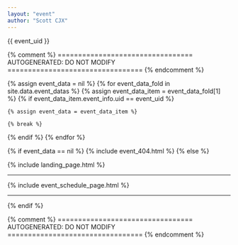 ```yaml
---
layout: "event"
author: "Scott CJX"
---
```


{{ event_uid }}

{% comment %}
================================= AUTOGENERATED: DO NOT MODIFY =================================
{% endcomment %}

{% assign event_data = nil %}
{% for event_data_fold in site.data.event_datas %}
  {% assign event_data_item = event_data_fold[1] %}
  {% if event_data_item.event_info.uid == event_uid %}

    {% assign event_data = event_data_item %}
    
    {% break %}
  {% endif %}
{% endfor %}

{% if event_data == nil %}
  {% include event_404.html %}
{% else %}

{% include landing_page.html %}

<hr>

{% include event_schedule_page.html %}

<hr>

{% endif %}

{% comment %}
================================= AUTOGENERATED: DO NOT MODIFY =================================
{% endcomment %}
